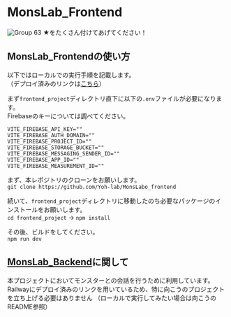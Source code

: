 # MonsLab_Frontend
![Group 63](https://github.com/Yoh-lab/MonsLabo_frontend/assets/92442298/f1d085be-a3d0-4ed6-a399-09cf3be45839)
★をたくさん付けてあげてください！

## MonsLab_Frontendの使い方
以下ではローカルでの実行手順を記載します。<br>
（デプロイ済みのリンクは[こちら](https://mons-labo-frontend.vercel.app/)）<br>

まず`frontend_project`ディレクトリ直下に以下の`.env`ファイルが必要になります。<br>
Firebaseのキーについては調べてください。
```
VITE_FIREBASE_API_KEY=""
VITE_FIREBASE_AUTH_DOMAIN=""
VITE_FIREBASE_PROJECT_ID=""
VITE_FIREBASE_STORAGE_BUCKET=""
VITE_FIREBASE_MESSAGING_SENDER_ID=""
VITE_FIREBASE_APP_ID=""
VITE_FIREBASE_MEASUREMENT_ID=""
```

まず、本レポジトリのクローンをお願いします。<br>
`git clone https://github.com/Yoh-lab/MonsLabo_frontend`

続いて、`frontend_project`ディレクトリに移動したのち必要なパッケージのインストールをお願いします。<br>
`cd frontend_project` -> `npm install`

その後、ビルドをしてください。<br>
`npm run dev`

## [MonsLab_Backend](https://github.com/Yoh-lab/MonsLabo_backend)に関して
本プロジェクトにおいてモンスターとの会話を行うために利用しています。<br>
Railwayにデプロイ済みのリンクを用いているため、特に向こうのプロジェクトを立ち上げる必要はありません
（ローカルで実行してみたい場合は向こうのREADME参照）

